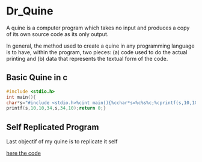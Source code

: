 # Dr_Quine

A quine is a computer program which takes no input and produces a copy of its own source code as its only output.

In general, the method used to create a quine in any programming language is to have, within the program, two pieces: (a) code used to do the actual printing and (b) data that represents the textual form of the code.

## Basic Quine in c

```c
#include <stdio.h>
int main(){
char*s="#include <stdio.h>%cint main(){%cchar*s=%c%s%c;%cprintf(s,10,10,34,s,34,10);return 0;}";
printf(s,10,10,34,s,34,10);return 0;}
```

## Self Replicated Program

Last objectif of my quine is to replicate it self

[here the code](/Sully/c/Sully.c)